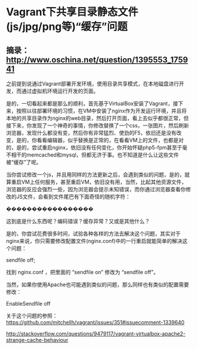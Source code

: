 # Vagrant下共享目录静态文件(js/jpg/png等)“缓存”问题

## 摘录：http://www.oschina.net/question/1395553_175941

之前提到说通过Vagrant部署开发环境，使用目录共享模式，在本地磁盘进行开发，而通过虚拟机环境运行开发的页面。

是的，一切看起来都是那么的顺利，首先基于VirtualBox安装了Vagrant，接下来，按照以往部署环境的习惯，在VM中安装了nginx作为开发运行环境，并且将本地的共享目录作为nginx的web目录，然后打开页面，看上去似乎都很正常，但接下来，你发现了一个神奇的事情，你修改替换了一个css，一张图片，然后刷新浏览器，发现什么都没有变，然后你有非常猛烈、使劲的F5，依旧还是没有改变，是的，你看看编辑器，似乎替换是正常的，在看看VM上的文件，也都是对的，是的，尝试重启nginx，依旧没有任何变化，你开始怀疑php5-fpm甚至于毫不相干的memcached和mysql，但都无济于事。也不知道是什么让这些文件被“缓存”了呢。

当你尝试修改一个js，并且用同样的方法更新之后，会遇到类似的问题，是的，就算重启VM上任何服务，甚至重启VM，依旧没有用，当然，比起其他资源文件，浏览器的反应会强烈一些，因为浏览器会提示未知错误，而你通过浏览器查看你修改的JS文件，会看到文件尾巴有下面奇怪的随机字符：

�����������������

这到底是什么东西呢？编码错误？缓存异常？又或是其他什么？  

是的，你尝试花费很多时间，试验各种各样的方法去解决这个问题，其实对于nginx来说，你只需要修改配置文件(nginx.conf)中的一行重启就能简单的解决这个问题：

sendfile off;  

找到 nginx.conf ，把里面的 “sendfile on” 修改为 “sendfile off”。    

当然，如果你使用Apache也可能遇到类似的问题，那么同样也有类似的配置需要修改：  

EnableSendfile off  

关于这个问题的参照：  
https://github.com/mitchellh/vagrant/issues/351#issuecomment-1339640

http://stackoverflow.com/questions/9479117/vagrant-virtualbox-apache2-strange-cache-behaviour
